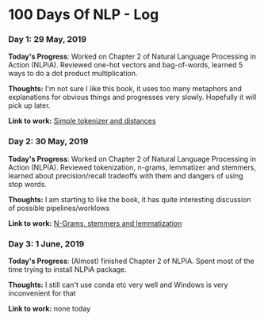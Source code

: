 # 100 Days Of NLP - Log

### Day 1: 29 May, 2019


**Today's Progress**: Worked on Chapter 2 of Natural Language Processing in Action (NLPiA). Reviewed one-hot vectors and bag-of-words, learned 5 ways to do a dot product multiplication.

**Thoughts:** I'm not sure I like this book, it uses too many metaphors and explanations for obvious things and progresses very slowly. Hopefully it will pick up later.

**Link to work:** [Simple tokenizer and distances](https://github.com/nixie1981/100-days-of-NLP/blob/master/Tokenizer.ipynb)


### Day 2: 30 May, 2019


**Today's Progress**: Worked on Chapter 2 of Natural Language Processing in Action (NLPiA). Reviewed tokenization, n-grams, lemmatizer and stemmers, learned about precision/recall tradeoffs with them and dangers of using stop words.

**Thoughts:** I am starting to like the book, it has quite interesting discussion of possible pipelines/worklows

**Link to work:** [N-Grams, stemmers and lemmatization](https://github.com/nixie1981/100-days-of-NLP/blob/master/Tokenizer.ipynb)

### Day 3: 1 June, 2019
**Today's Progress**: (Almost) finished Chapter 2 of NLPiA. Spent most of the time trying to install NLPiA package.

**Thoughts:** I still can't use conda etc very well and Windows is very inconvenient for that

**Link to work:** none today
